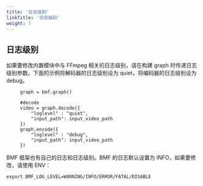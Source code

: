 ```yaml
---
title: '日志级别'
linkTitle: '日志级别'
weight: 7
---
```


## 日志级别

如果要修改内置模块中与 FFmpeg 相关的日志级别，请在构建 graph 时传递日志级别参数。下面的示例将解码器的日志级别设为 quiet，将编码器的日志级别设为 debug。
```
     graph = bmf.graph()

     #decode
     video = graph.decode({
         "loglevel" : "quiet",
         "input_path": input_video_path
     })
     graph.encode({
         "loglevel" : "debug",
         "input_path": input_video_path
     })
```

BMF 框架也有自己的日志和日志级别。BMF 的日志默认设置为 INFO，如果要修改，请使用 ENV：

```export BMF_LOG_LEVEL=WARNING/INFO/ERROR/FATAL/DISABLE```